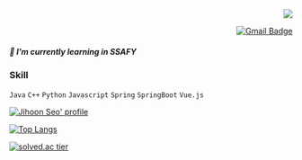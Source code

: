 <div align=right>
<a href="https://hits.seeyoufarm.com"><img src="https://hits.seeyoufarm.com/api/count/incr/badge.svg?url=https%3A%2F%2Fgithub.com%2Fsjh7141%2Fhit-counter&count_bg=%2379C83D&title_bg=%23555555&icon=&icon_color=%23E7E7E7&title=hits&edge_flat=false"/></a>

  [![Gmail Badge](https://img.shields.io/badge/-Gmail-d14836?style=flat-square&logo=Gmail&logoColor=white&link=mailto:sjh7141@gmail.com)](mailto:sjh7141@gmail.com)

</div>

##### 🌱 I’m currently learning in SSAFY
### Skill
`Java` `C++` `Python` `Javascript` `Spring` `SpringBoot` `Vue.js`



[![Jihoon Seo' profile](https://github-readme-stats.vercel.app/api?username=sjh7141)](https://github.com/sjh7141/github-readme-stats)

[![Top Langs](https://github-readme-stats.vercel.app/api/top-langs/?username=sjh7141&layout=compact)](https://github.com/sjh7141)

[![solved.ac tier](http://mazassumnida.wtf/api/generate_badge?boj=sjh7141)](https://solved.ac/sjh7141)

<!--
**sjh7141/sjh7141** is a ✨ _special_ ✨ repository because its `README.md` (this file) appears on your GitHub profile.

Here are some ideas to get you started:

- 🔭 I’m currently working on ...
- 🌱 I’m currently learning ...
- 👯 I’m looking to collaborate on ...
- 🤔 I’m looking for help with ...
- 💬 Ask me about ...
- 📫 How to reach me: ...
- 😄 Pronouns: ...
- ⚡ Fun fact: ...
-->
